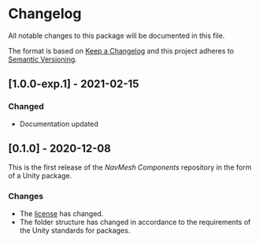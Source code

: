 # Changelog
All notable changes to this package will be documented in this file.

The format is based on [Keep a Changelog](http://keepachangelog.com/en/1.0.0/)
and this project adheres to [Semantic Versioning](http://semver.org/spec/v2.0.0.html).

## [1.0.0-exp.1] - 2021-02-15
### Changed
* Documentation updated

## [0.1.0] - 2020-12-08

This is the first release of the *NavMesh Components* repository in the form of a Unity package.

### Changes
* The [license](LICENSE.md) has changed.
* The folder structure has changed in accordance to the requirements of the Unity standards for packages.
